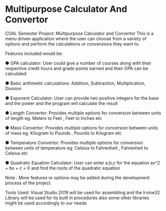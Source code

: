 # Multipurpose Calculator And Convertor
COAL Semester Project: Multipurpose Calculator and Convertor
This is a menu driven application where the user can choose from a variety of options
and perform the calculations or conversions they want to.

Features included would be:

● GPA calculator: User could give a number of courses along with their respective
  credit hours and grade points earned and their GPA can be calculated

● Basic arithmetic calculations: Addition, Subtraction, Multiplication, Division

● Exponent Calculator: User can provide two positive integers for the base and the
  power and the program will calculate the result

● Length Convertor: Provides multiple options for conversion between units of
  length eg. Meters to Feet , Feet to Inches etc
  
● Mass Convertor: Provides multiple options for conversion between units of mass
  eg. Kilogram to Pounds , Pounds to Kilogram etc

● Temperature Convertor: Provides multiple options for conversion between units
  of temperature eg: Celsius to Fahrenheit , Fahrenheit to Celsius etc
  
● Quadratic Equation Calculator: User can enter a,b,c for the equation
  ax^2 + bx + c = 0 and find the roots of the quadratic equation

Note : More features or options may be added during the development process of the
project.

Tools Used:
Visual Studio 2019 will be used for assembling and the Irvine32 Library will be used for
its built in procedures also some other libraries might be used accordingly to our needs
